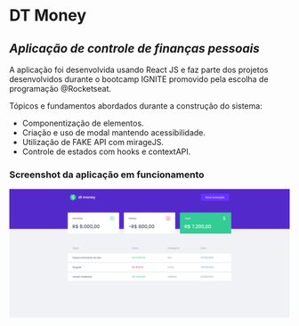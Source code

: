 # DT Money

## _Aplicação de controle de finanças pessoais_

A aplicação foi desenvolvida usando React JS e faz parte dos projetos desenvolvidos durante o bootcamp IGNITE promovido pela escolha de programação @Rocketseat.

Tópicos e fundamentos abordados durante a construção do sistema:

- Componentização de elementos.
- Criação e uso de modal mantendo acessibilidade.
- Utilização de FAKE API com mirageJS.
- Controle de estados com hooks e contextAPI.

### Screenshot da aplicação em funcionamento

![](/printscreen.PNG)


